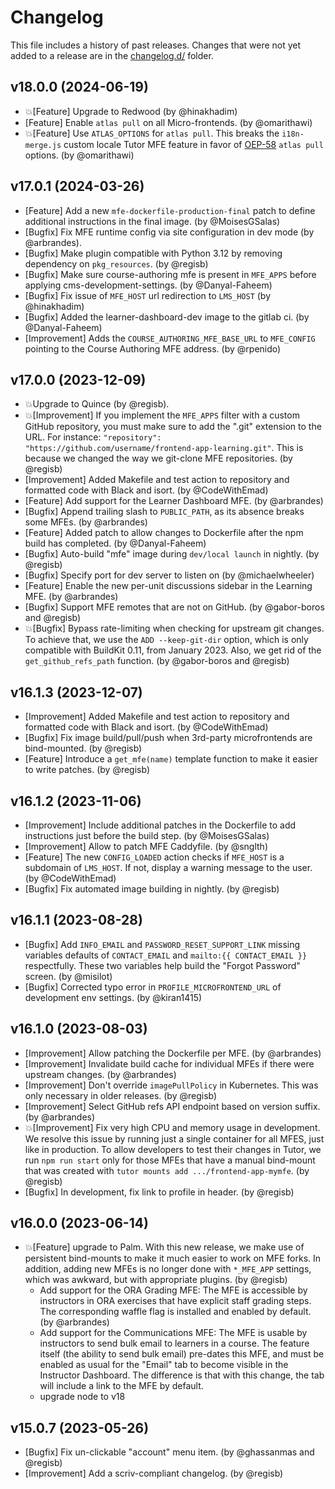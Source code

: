 # Changelog

This file includes a history of past releases. Changes that were not yet added to a release are in the [changelog.d/](./changelog.d) folder.

<!--
⚠️ DO NOT ADD YOUR CHANGES TO THIS FILE! (unless you want to modify existing changelog entries in this file)
Changelog entries are managed by scriv. After you have made some changes to this plugin, create a changelog entry with:

    scriv create

Edit and commit the newly-created file in changelog.d.

If you need to create a new release, create a separate commit just for that. It is important to respect these
instructions, because git commits are used to generate release notes:
  - Modify the version number in `__about__.py`.
  - Collect changelog entries with `scriv collect`
  - The title of the commit should be the same as the new version: "vX.Y.Z".
-->

<!-- scriv-insert-here -->

<a id='changelog-18.0.0'></a>
## v18.0.0 (2024-06-19)

- 💥[Feature] Upgrade to Redwood (by @hinakhadim)
- [Feature] Enable `atlas pull` on all Micro-frontends. (by @omarithawi)
- 💥[Feature] Use `ATLAS_OPTIONS` for `atlas pull`. This breaks the `i18n-merge.js` custom locale Tutor MFE feature in favor of [OEP-58](https://docs.openedx.org/en/latest/developers/concepts/oep58.html) `atlas pull` options. (by @omarithawi)

<a id='changelog-17.0.1'></a>
## v17.0.1 (2024-03-26)

- [Feature] Add a new `mfe-dockerfile-production-final` patch to define additional instructions in the final image. (by @MoisesGSalas)
- [Bugfix] Fix MFE runtime config via site configuration in dev mode (by @arbrandes).
- [Bugfix] Make plugin compatible with Python 3.12 by removing dependency on `pkg_resources`. (by @regisb)
- [Bugfix] Make sure course-authoring mfe is present in `MFE_APPS` before applying cms-development-settings. (by @Danyal-Faheem)
- [Bugfix] Fix issue of `MFE_HOST` url redirection to `LMS_HOST` (by @hinakhadim)
- [Bugfix] Added the learner-dashboard-dev image to the gitlab ci. (by @Danyal-Faheem)
- [Improvement] Adds the `COURSE_AUTHORING_MFE_BASE_URL` to `MFE_CONFIG` pointing to the Course Authoring MFE address. (by @rpenido)

<a id='changelog-17.0.0'></a>
## v17.0.0 (2023-12-09)

- 💥Upgrade to Quince (by @regisb).
- 💥[Improvement] If you implement the `MFE_APPS` filter with a custom GitHub repository, you must make sure to add the ".git" extension to the URL. For instance: `"repository": "https://github.com/username/frontend-app-learning.git"`. This is because we changed the way we git-clone MFE repositories. (by @regisb)
- [Improvement] Added Makefile and test action to repository and formatted code with Black and isort. (by @CodeWithEmad)
- [Feature] Add support for the Learner Dashboard MFE. (by @arbrandes)
- [Bugfix] Append trailing slash to `PUBLIC_PATH`, as its absence breaks some MFEs. (by @arbrandes)
- [Feature] Added patch to allow changes to Dockerfile after the npm build has completed. (by @Danyal-Faheem)
- [Bugfix] Auto-build "mfe" image during `dev/local launch` in nightly. (by @regisb)
- [Bugfix] Specify port for dev server to listen on (by @michaelwheeler)
- [Feature] Enable the new per-unit discussions sidebar in the Learning MFE. (by @arbrandes)
- [Bugfix] Support MFE remotes that are not on GitHub. (by @gabor-boros and @regisb)
- 💥[Bugfix] Bypass rate-limiting when checking for upstream git changes. To achieve that, we use the `ADD --keep-git-dir` option, which is only compatible with BuildKit 0.11, from January 2023. Also, we get rid of the `get_github_refs_path` function. (by @gabor-boros and @regisb)

<a id='changelog-16.1.3'></a>
## v16.1.3 (2023-12-07)

- [Improvement] Added Makefile and test action to repository and formatted code with Black and isort. (by @CodeWithEmad)
- [Bugfix] Fix image build/pull/push when 3rd-party microfrontends are bind-mounted. (by @regisb)
- [Feature] Introduce a `get_mfe(name)` template function to make it easier to write patches. (by @regisb)

<a id='changelog-16.1.2'></a>
## v16.1.2 (2023-11-06)

- [Improvement] Include additional patches in the Dockerfile to add instructions just before the build step. (by @MoisesGSalas)
- [Improvement] Allow to patch MFE Caddyfile. (by @snglth)
- [Feature] The new `CONFIG_LOADED` action checks if `MFE_HOST` is a subdomain of `LMS_HOST`. If not, display a warning message to the user. (by @CodeWithEmad)
- [Bugfix] Fix automated image building in nightly. (by @regisb)

<a id='changelog-16.1.1'></a>
## v16.1.1 (2023-08-28)

- [Bugfix] Add `INFO_EMAIL` and `PASSWORD_RESET_SUPPORT_LINK` missing variables defaults of `CONTACT_EMAIL` and `mailto:{{ CONTACT_EMAIL }}` respectfully. These two variables help build the "Forgot Password" screen. (by @misilot)
- [Bugfix] Corrected typo error in `PROFILE_MICROFRONTEND_URL` of development env settings. (by @kiran1415)

<a id='changelog-16.1.0'></a>
## v16.1.0 (2023-08-03)

- [Improvement] Allow patching the Dockerfile per MFE. (by @arbrandes)
- [Improvement] Invalidate build cache for individual MFEs if there were upstream changes. (by @arbrandes)
- [Improvement] Don't override `imagePullPolicy` in Kubernetes. This was only necessary in older releases. (by @regisb)
- [Improvement] Select GitHub refs API endpoint based on version suffix. (by @arbrandes)
- 💥[Improvement] Fix very high CPU and memory usage in development. We resolve this issue by running just a single container for all MFES, just like in production. To allow developers to test their changes in Tutor, we run `npm run start` only for those MFEs that have a manual bind-mount that was created with `tutor mounts add .../frontend-app-mymfe`. (by @regisb)
- [Bugfix] In development, fix link to profile in header. (by @regisb)

<a id='changelog-16.0.0'></a>
## v16.0.0 (2023-06-14)

- 💥[Feature] upgrade to Palm. With this new release, we make use of persistent bind-mounts to make it much easier to work on MFE forks. In addition, adding new MFEs is no longer done with `*_MFE_APP` settings, which was awkward, but with appropriate plugins. (by @regisb)
    - Add support for the ORA Grading MFE: The MFE is accessible by instructors in ORA exercises that have explicit staff grading steps.  The corresponding waffle flag is installed and enabled by default. (by @arbrandes)
    - Add support for the Communications MFE: The MFE is usable by instructors to send bulk email to learners in a course. The feature itself (the ability to send bulk email) pre-dates this MFE, and must be enabled as usual for the "Email" tab to become visible in the Instructor Dashboard.  The difference is that with this change, the tab will include a link to the MFE by default.
    - upgrade node to v18

<a id='changelog-15.0.7'></a>
## v15.0.7 (2023-05-26)

- [Bugfix] Fix un-clickable "account" menu item. (by @ghassanmas and @regisb)
- [Improvement] Add a scriv-compliant changelog. (by @regisb)

